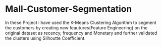 # Mall-Customer-Segmentation
In these Project i have used the K-Means Clustering Algorithm to segment the customers by creating new feautures(Feature Engineering) on the original dataset as recency, frequency and Monetary and further validated the clusters using Silhoutte Coefficient.
